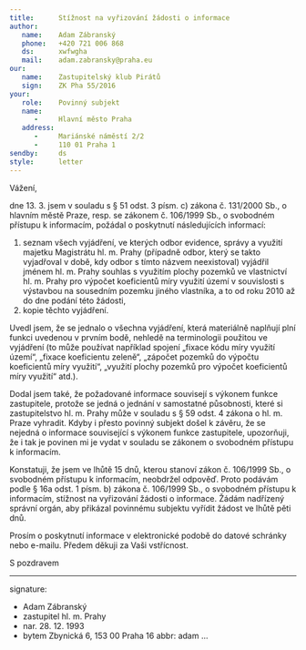 ```yaml
---
title:      Stížnost na vyřizování žádosti o informace
author:
   name:    Adam Zábranský
   phone:   +420 721 006 868
   ds:      xwfwgha
   mail:    adam.zabransky@praha.eu
our:
   name:    Zastupitelský klub Pirátů
   sign:    ZK Pha 55/2016
your:
   role:    Povinný subjekt
   name:
      -     Hlavní město Praha
   address:
      -     Mariánské náměstí 2/2
      -     110 01 Praha 1
sendby:     ds
style:      letter
---
```


Vážení,

dne 13. 3. jsem v souladu s § 51 odst. 3 písm. c) zákona č. 131/2000 Sb., o hlavním městě Praze, resp. se zákonem č. 106/1999 Sb., o svobodném přístupu k informacím, požádal o poskytnutí následujících informací:

1. seznam všech vyjádření, ve kterých odbor evidence, správy a využití majetku Magistrátu hl. m. Prahy (případně odbor, který se takto vyjadřoval v době, kdy odbor s tímto názvem neexistoval) vyjádřil jménem hl. m. Prahy souhlas s využitím plochy pozemků ve vlastnictví hl. m. Prahy pro výpočet koeficientů míry využití území v souvislosti s výstavbou na sousedním pozemku jiného vlastníka, a to od roku 2010 až do dne podání této žádosti,
2. kopie těchto vyjádření.

Uvedl jsem, že se jednalo o všechna vyjádření, která materiálně naplňují plní funkci uvedenou v prvním bodě, nehledě na terminologii použitou ve vyjádření (to může používat například spojení „fixace kódu míry využití území“, „fixace koeficientu zeleně“, „zápočet pozemků do výpočtu koeficientů míry využití“, „využití plochy pozemků pro výpočet koeficientů míry využití“ atd.).

Dodal jsem také, že požadované informace souvisejí s výkonem funkce zastupitele, protože se jedná o jednání v samostatné působnosti, které si zastupitelstvo hl. m. Prahy může v souladu s § 59 odst. 4 zákona o hl. m. Praze vyhradit. Kdyby i přesto povinný subjekt došel k závěru, že se nejedná o informace související s výkonem funkce zastupitele, upozorňuji, že i tak je povinen mi je vydat v souladu se zákonem o svobodném přístupu k informacím.

Konstatuji, že jsem ve lhůtě 15 dnů, kterou stanoví zákon č. 106/1999 Sb., o svobodném přístupu k informacím, neobdržel odpověď. Proto podávám podle § 16a odst. 1 písm. b) zákona č. 106/1999 Sb., o svobodném přístupu k informacím, stížnost na vyřizování žádosti o informace. Žádám nadřízený správní orgán, aby přikázal povinnému subjektu vyřídit žádost ve lhůtě pěti dnů.

Prosím o poskytnutí informace v elektronické podobě do datové schránky nebo e-mailu. Předem děkuji za Vaši vstřícnost.

S pozdravem

---
signature:
  - Adam Zábranský
  - zastupitel hl. m. Prahy
  - nar. 28. 12. 1993
  - bytem Zbynická 6, 153 00 Praha 16
abbr:       adam
...
